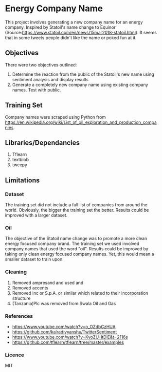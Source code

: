 # Energy Company Name
This project involves generating a new company name for an energy company. 
Inspired by Statoil's name change to Equinor (Source:https://www.statoil.com/en/news/15mar2018-statoil.html). It seems that in some tweets people didn't like the name or poked fun at it.

## Objectives
There were two objectives outlined:

1. Determine the reaction from the public of the Statoil's new name using sentiment analysis and display results
2. Generate a completely new company name using existing company names. Test with public.

## Training Set
Company names were scraped using Python from https://en.wikipedia.org/wiki/List_of_oil_exploration_and_production_companies.

## Libraries/Dependancies
1. Tflearn
2. textblob
3. tweepy

## Limitations

### Dataset
The training set did not include a full list of companies from around the world. Obviously, the bigger the training set the better. Results could be improved with a larger dataset.

### Oil
The objective of the Statoil name change was to promote a more clean energy focused company brand. The training set we used involved company names that used the word "oil". Results could be improved by taking only clean energy focused company names. Yet, this would mean a smaller dataset to train upon.

### Cleaning
1. Removed ampresand and used and
2. Removed accents
3. Removed Inc or  S.p.A. or similar which related to their incorporation structure
4. (Tanzania)Plc was removed from Swala Oil and Gas

### References
* https://www.youtube.com/watch?v=o_OZdbCzHUA
* https://github.com/kalradivyanshu/TwitterSentiment
* https://www.youtube.com/watch?v=KvoZU-ItDiE&t=2116s
* https://github.com/tflearn/tflearn/tree/master/examples

### Licence
MIT